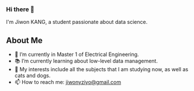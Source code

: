 ### Hi there 👋

I'm Jiwon KANG, a student passionate about data science.

## About Me
- 🔭 I’m currently in Master 1 of Electrical Engineering.
- 📚 I’m currently learning about low-level data management.
- 🎯 My interests include all the subjects that I am studying now, as well as cats and dogs.
- 📫 How to reach me: jiwonyziyo@gmail.com 
